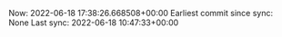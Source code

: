 Now: 2022-06-18 17:38:26.668508+00:00 Earliest commit since sync: None Last sync: 2022-06-18 10:47:33+00:00
